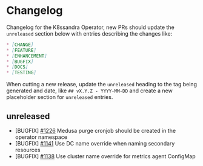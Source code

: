 # Changelog

Changelog for the K8ssandra Operator, new PRs should update the `unreleased` section below with entries describing the changes like:

```markdown
* [CHANGE]
* [FEATURE]
* [ENHANCEMENT]
* [BUGFIX]
* [DOCS]
* [TESTING]
```

When cutting a new release, update the `unreleased` heading to the tag being generated and date, like `## vX.Y.Z - YYYY-MM-DD` and create a new placeholder section for  `unreleased` entries.

## unreleased
* [BUGFIX] [#1226](https://github.com/k8ssandra/k8ssandra-operator/issues/1226) Medusa purge cronjob should be created in the operator namespace
* [BUGFIX] [#1141](https://github.com/k8ssandra/k8ssandra-operator/issues/1141) Use DC name override when naming secondary resources
* [BUGFIX] [#1138](https://github.com/k8ssandra/k8ssandra-operator/issues/1138) Use cluster name override for metrics agent ConfigMap 
